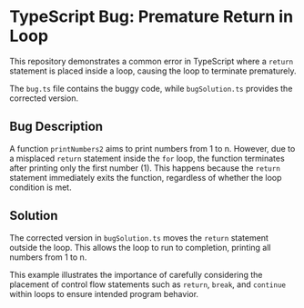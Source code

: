# TypeScript Bug: Premature Return in Loop

This repository demonstrates a common error in TypeScript where a `return` statement is placed inside a loop, causing the loop to terminate prematurely. 

The `bug.ts` file contains the buggy code, while `bugSolution.ts` provides the corrected version.

## Bug Description

A function `printNumbers2` aims to print numbers from 1 to n. However, due to a misplaced `return` statement inside the `for` loop, the function terminates after printing only the first number (1). This happens because the `return` statement immediately exits the function, regardless of whether the loop condition is met.

## Solution

The corrected version in `bugSolution.ts` moves the `return` statement outside the loop. This allows the loop to run to completion, printing all numbers from 1 to n. 

This example illustrates the importance of carefully considering the placement of control flow statements such as `return`, `break`, and `continue` within loops to ensure intended program behavior.